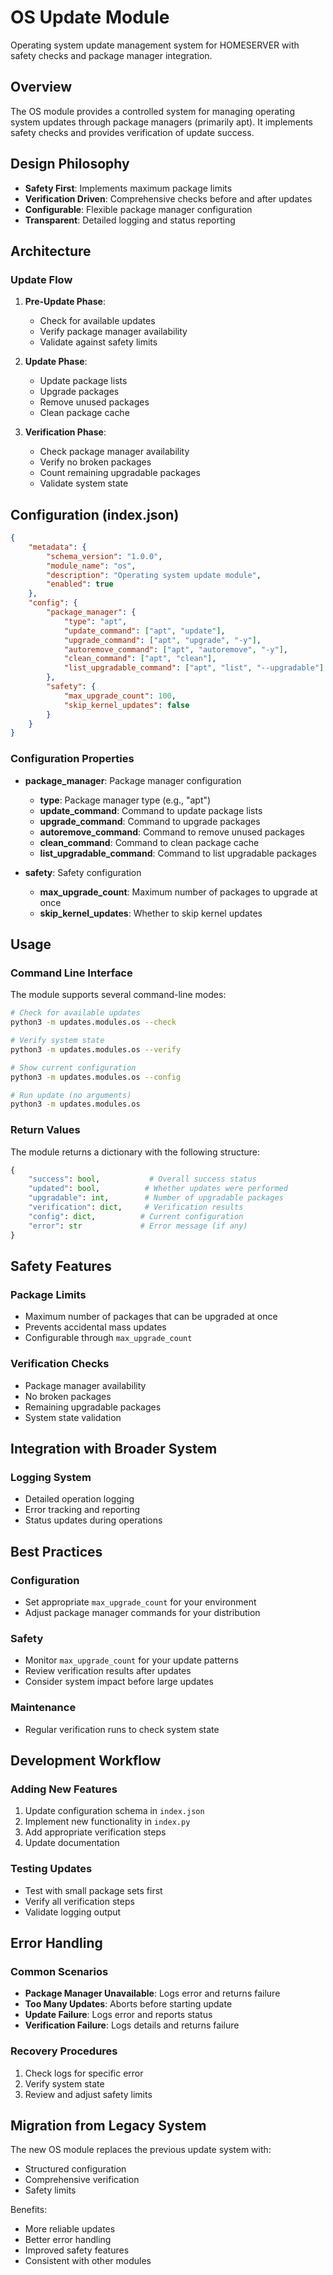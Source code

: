 # OS Update Module

Operating system update management system for HOMESERVER with safety checks and package manager integration.

## Overview

The OS module provides a controlled system for managing operating system updates through package managers (primarily apt). It implements safety checks and provides verification of update success.

## Design Philosophy

- **Safety First**: Implements maximum package limits
- **Verification Driven**: Comprehensive checks before and after updates
- **Configurable**: Flexible package manager configuration
- **Transparent**: Detailed logging and status reporting

## Architecture

### Update Flow

1. **Pre-Update Phase**:
   - Check for available updates
   - Verify package manager availability
   - Validate against safety limits

2. **Update Phase**:
   - Update package lists
   - Upgrade packages
   - Remove unused packages
   - Clean package cache

3. **Verification Phase**:
   - Check package manager availability
   - Verify no broken packages
   - Count remaining upgradable packages
   - Validate system state

## Configuration (index.json)

```json
{
    "metadata": {
        "schema_version": "1.0.0",
        "module_name": "os",
        "description": "Operating system update module",
        "enabled": true
    },
    "config": {
        "package_manager": {
            "type": "apt",
            "update_command": ["apt", "update"],
            "upgrade_command": ["apt", "upgrade", "-y"],
            "autoremove_command": ["apt", "autoremove", "-y"],
            "clean_command": ["apt", "clean"],
            "list_upgradable_command": ["apt", "list", "--upgradable"]
        },
        "safety": {
            "max_upgrade_count": 100,
            "skip_kernel_updates": false
        }
    }
}
```

### Configuration Properties

- **package_manager**: Package manager configuration
  - **type**: Package manager type (e.g., "apt")
  - **update_command**: Command to update package lists
  - **upgrade_command**: Command to upgrade packages
  - **autoremove_command**: Command to remove unused packages
  - **clean_command**: Command to clean package cache
  - **list_upgradable_command**: Command to list upgradable packages

- **safety**: Safety configuration
  - **max_upgrade_count**: Maximum number of packages to upgrade at once
  - **skip_kernel_updates**: Whether to skip kernel updates

## Usage

### Command Line Interface

The module supports several command-line modes:

```bash
# Check for available updates
python3 -m updates.modules.os --check

# Verify system state
python3 -m updates.modules.os --verify

# Show current configuration
python3 -m updates.modules.os --config

# Run update (no arguments)
python3 -m updates.modules.os
```

### Return Values

The module returns a dictionary with the following structure:

```python
{
    "success": bool,           # Overall success status
    "updated": bool,          # Whether updates were performed
    "upgradable": int,        # Number of upgradable packages
    "verification": dict,     # Verification results
    "config": dict,          # Current configuration
    "error": str             # Error message (if any)
}
```

## Safety Features

### Package Limits

- Maximum number of packages that can be upgraded at once
- Prevents accidental mass updates
- Configurable through `max_upgrade_count`

### Verification Checks

- Package manager availability
- No broken packages
- Remaining upgradable packages
- System state validation

## Integration with Broader System

### Logging System

- Detailed operation logging
- Error tracking and reporting
- Status updates during operations

## Best Practices

### Configuration

- Set appropriate `max_upgrade_count` for your environment
- Adjust package manager commands for your distribution

### Safety

- Monitor `max_upgrade_count` for your update patterns
- Review verification results after updates
- Consider system impact before large updates

### Maintenance

- Regular verification runs to check system state

## Development Workflow

### Adding New Features

1. Update configuration schema in `index.json`
2. Implement new functionality in `index.py`
3. Add appropriate verification steps
4. Update documentation

### Testing Updates

- Test with small package sets first
- Verify all verification steps
- Validate logging output

## Error Handling

### Common Scenarios

- **Package Manager Unavailable**: Logs error and returns failure
- **Too Many Updates**: Aborts before starting update
- **Update Failure**: Logs error and reports status
- **Verification Failure**: Logs details and returns failure

### Recovery Procedures

1. Check logs for specific error
2. Verify system state
3. Review and adjust safety limits

## Migration from Legacy System

The new OS module replaces the previous update system with:

- Structured configuration
- Comprehensive verification
- Safety limits

Benefits:
- More reliable updates
- Better error handling
- Improved safety features
- Consistent with other modules 
